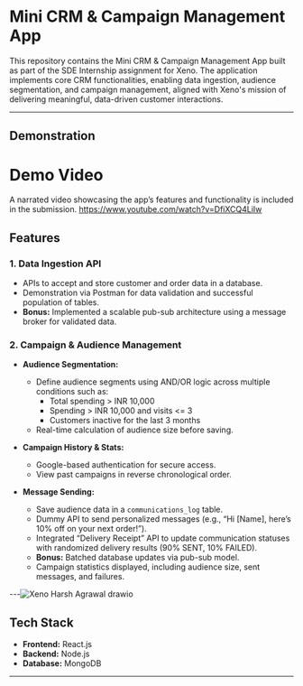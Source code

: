 # Mini CRM & Campaign Management App 

This repository contains the Mini CRM & Campaign Management App built as part of the SDE Internship assignment for Xeno. The application implements core CRM functionalities, enabling data ingestion, audience segmentation, and campaign management, aligned with Xeno's mission of delivering meaningful, data-driven customer interactions.

---
## Demonstration
# Demo Video
A narrated video showcasing the app’s features and functionality is included in the submission.
https://www.youtube.com/watch?v=DfiXCQ4LiIw



## Features 

### 1. **Data Ingestion API**  
- APIs to accept and store customer and order data in a database.  
- Demonstration via Postman for data validation and successful population of tables.  
- **Bonus:** Implemented a scalable pub-sub architecture using a message broker for validated data.

### 2. **Campaign & Audience Management**  
- **Audience Segmentation:**  
  - Define audience segments using AND/OR logic across multiple conditions such as:  
    - Total spending > INR 10,000  
    - Spending > INR 10,000 and visits <= 3  
    - Customers inactive for the last 3 months  
  - Real-time calculation of audience size before saving.  

- **Campaign History & Stats:**  
  - Google-based authentication for secure access.  
  - View past campaigns in reverse chronological order.  

- **Message Sending:**  
  - Save audience data in a `communications_log` table.  
  - Dummy API to send personalized messages (e.g., “Hi [Name], here’s 10% off on your next order!”).  
  - Integrated “Delivery Receipt” API to update communication statuses with randomized delivery results (90% SENT, 10% FAILED).  
  - **Bonus:** Batched database updates via pub-sub model.  
  - Campaign statistics displayed, including audience size, sent messages, and failures.

---![Xeno Harsh Agrawal  drawio](https://github.com/user-attachments/assets/a2ab4ed1-a67f-49d4-a9fc-ae17ead028ee)


## Tech Stack 

- **Frontend:** React.js  
- **Backend:** Node.js  
- **Database:** MongoDB

---


